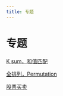 ```yaml
---
title: 专题
---
```


# 专题

[K sum，和值匹配](专题/K%20sum，和值匹配%20773fbb628b134c2f962a9d0a83eb49ad.md)

[全排列，Permutation](专题/全排列，Permutation%20fe2ae5a9187c438f81baa0453510e729.md)

[股票买卖](专题/股票买卖%209642279e93f04972a44809c35a30559e.md)